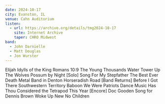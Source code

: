 ```yaml
---
date: 2024-10-17
city: Evanston, IL
venue: Cahn Auditorium
listen:
  - url: https://archive.org/details/tmg2024-10-17
    site: Internet Archive
    taper: CHRO Midwest
band:
  - John Darnielle
  - Matt Douglas
  - Jon Wurster
---
```

Elijah
Idylls of the King
Romans 10:9 
The Young Thousands
Water Tower
Up The Wolves
Possum by Night
[Solo]
Song For My Stepfather
The Best Ever Death Metal Band in Denton
Horseradish Road
[Band Returns]
Before I Got There
Southwestern Territory
Baboon
We Were Patriots
Dance Music
Has Thou Considered the Tetrapod
This Year
[Encore]
Doc Gooden
Song for Dennis Brown
Woke Up New
No Children
